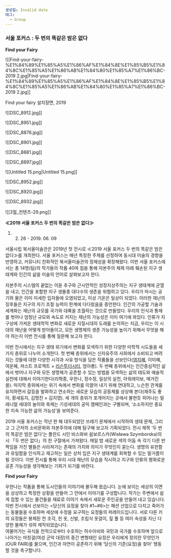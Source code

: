 ```yaml
---
생성일: Invalid date
태그:
  - Group
---
```

### 서울 포커스 : 두 번의 똑같은 밤은 없다

**Find your Fairy**

  

![[Find-your-fairy-%E1%84%89%E1%85%A5%E1%86%AF%E1%84%8E%E1%85%B5%E1%84%8C%E1%85%A5%E1%86%AB%E1%84%80%E1%85%A7%E1%86%BC-2019 2.jpg|Find-your-fairy-%E1%84%89%E1%85%A5%E1%86%AF%E1%84%8E%E1%85%B5%E1%84%8C%E1%85%A5%E1%86%AB%E1%84%80%E1%85%A7%E1%86%BC-2019 2.jpg]]

Find your fairy 설치장면, 2019

  

![[DSC_8912.jpg]]

![[DSC_8951.jpg]]

![[DSC_8876.jpg]]

![[DSC_8901.jpg]]

![[DSC_8881.jpg]]

![[DSC_8897.jpg]]

![[Untitled 15.png|Untitled 15.png]]

![[DSC_8952.jpg]]

![[DSC_8920.jpg]]

![[DSC_8932.jpg]]

  

  

![[3월_컨텐츠-29.png]]

  

  

**≪2019 서울 포커스 두 번의 똑같은 밤은 없다≫**

1. 02. 26 - 2019. 06. 09

  

서울시립 북서울미술관은 2019년 첫 전시로 ≪2019 서울 포커스 두 번의 똑같은 밤은 없다≫를 개최한다. 서울 포커스는 매년 특정한 주제를 선정하여 동시대 미술의 경향을 반영하고, 커뮤니티 친화적인 북서울미술관의 정체성을 확장해왔다. 이번 서울 포커스에서는 총 14명(팀)의 작가들의 작품 40여 점을 통해 자본주의 체제 아래 훼손된 지구 생태계와 인간의 삶을 미술의 언어로 살펴보고자 한다.

자본주의 시스템의 끝없는 이윤 추구와 근시안적인 성장지상주의는 지구 생태계에 균열을 내고, 인간을 포함한 지구 생물종 대다수의 생존을 위협하고 있다. 우리가 마시는 공기와 물은 이미 미세한 입자들에 오염되었고, 이상 기온은 일상이 되었다. 이러한 재난의 징후들은 지구의 자기 조절 능력이 한계에 다다랐음을 증언한다. 인간의 가공할 기술과 세계화는 재난의 규모를 국가와 대륙을 초월하는 것으로 만들었다. 우리의 인식과 통제를 벗어나 엄청난 규모와 속도로 커지는 재난의 가능성은 이미 여기에 와있다. 인류가 지구상에 가져온 생태학적 변화로 새로운 지질시대의 도래를 논의하는 지금, 우리는 이 시대의 재난을 어떻게 받아들이고, 모든 생명체의 생존 가능성을 높이기 위해서 무엇을 해야 하는지 이번 전시를 통해 질문해 보고자 한다.

이번 전시에서는 지구 생태 위기에서 변화를 모색하기 위한 다양한 미학적 시도들을 세 가지 층위로 나누어 소개한다. 첫 번째 층위에서는 신자유주의 사회에서 소비되고 버려지는 것들에 대한 다양한 시각과 사유 방식을 담은 작품들을 선보인다([염지혜](http://sema.seoul.go.kr/kr/knowledge_research/collection/list?artSeq=0&artCode1=ALL&soOrd=old&soHighlight=&kwd=KWNAME&wriName=%EC%97%BC%EC%A7%80%ED%98%9C), 이미혜, 여운혜, 져스트 프로젝트 × [리슨투더시티](http://sema.seoul.go.kr/kr/knowledge_research/collection/list?artSeq=0&artCode1=ALL&soOrd=old&soHighlight=&kwd=KWNAME&wriName=%EB%A6%AC%EC%8A%A8%ED%88%AC%EB%8D%94%EC%8B%9C%ED%8B%B0), 엄아롱). 두 번째 층위에서는 인간중심적인 삶에서 벗어나 지구와 모든 생명체가 공존할 수 있는 방법을 모색하는 삶의 태도와 예술적 실천에 대해서 이야기한다(리혁종, 우한나, 정수정, 일상의 실천, 아워레이보, 매거진 쓸). 마지막 층위에서는 위기 속에서 변화를 이끌어 내기 위해 연대하고, 느슨한 관계를 유지하면서 갈등을 발화하고 연소하는 새로운 모습의 공동체를 상상해 본다(재주도 좋아, 황새둥지, 김명진 × 김지영). 세 개의 층위가 포개어지는 곳에서 불현듯 피어나는 밀레니얼 세대의 놀이와 축제는 기성세대의 공익 캠페인과는 구별되며, ‘소소하지만 중요한 지속 가능한 삶의 가능성’을 보여준다.

2019 서울 포커스는 작년 한 해 대두되었던 쓰레기 문제에서 시작하여 생태 문제, 그리고 그 근저의 소비문화와 자본주의에 대해 탐구해 보고자 기획되었다. 전시 제목 ‘두 번의 똑같은 밤은 없다’는 폴란드 시인 비스와바 쉼보르스카(Wisława Szymborska)의 시 「두 번은 없다」의 한 구절에서 가져왔다. 매일 밤 새로운 색의 어둠 속 각기 다른 반짝임을 가진 별들은 사라져가는 존재의 가치와 의미가 무엇인지 묻는다. 생명의 유한함과 유일함을 인식하고 재고하는 일은 상처 입은 지구 생태계를 회복할 수 있는 밑거름이 될 것이다. 이번 전시를 통해 우리 시대 재난의 모습을 직시하고 지구와 인류의 평화로운 공존 가능성을 생각해보는 기회가 되기를 바란다.

  

  

**Find your Fairy**

  

우한나는 작품을 통해 도시인들의 이야기에 몰두해 왔습니다. 눈에 보이는 세상의 이면을 상상하고 특정한 상황을 만들어 그 안에서 이야기를 구성합니다. 작가는 주변에서 쉽게 접할 수 있는 물건들을 재료로 이야기 속에서 새로운 주인공을 만들어 내고 있습니다.  
이번 전시에서 선보이는 <당신의 요정을 찾아 #1~#6>는 패션 산업으로 다치고 죽어가는 동물들을 수호하며 세상에 수정을 요구하는 요정들의 퍼레이드입니다. 서로 다른 키의 요정들은 봉제된 천 조각, 헌 옷, 신발, 조립식 옷걸이, 짚 풀 등 여러 속성을 지닌 다양한 물체가 섞여 제작되었습니다.  
여물어가는 곡식을 천적으로부터 수호하는 허수아비와 국민과 국가를 수호하며 앞으로 나아가는 마칭걸(여성 군악 대장)의 중간 변형태인 요정은 우리에게 정의란 무엇인가(OUR FAIR)를 물으며, 인간과 자연이 공존하기 위해 ‘당신의 기준(요정)을 찾아’ 행동할 것을 촉구합니다.